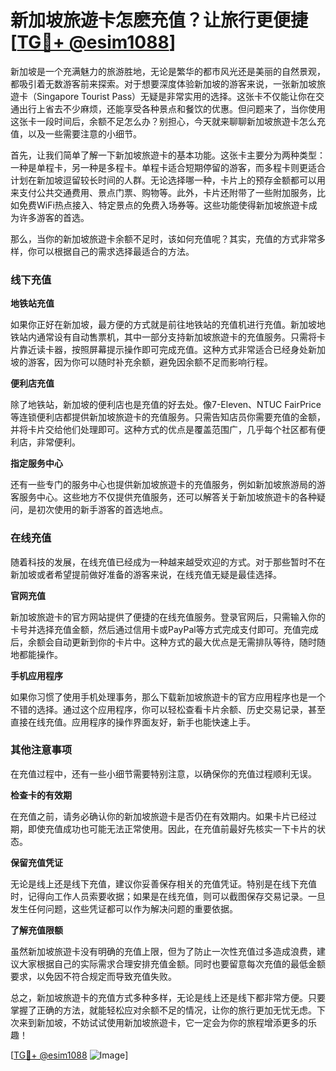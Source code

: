 # 新加坡旅遊卡怎麽充值？让旅行更便捷[[TG💪+ @esim1088](https://t.me/s/esim1088)]

新加坡是一个充满魅力的旅游胜地，无论是繁华的都市风光还是美丽的自然景观，都吸引着无数游客前来探索。对于想要深度体验新加坡的游客来说，一张新加坡旅遊卡（Singapore Tourist Pass）无疑是非常实用的选择。这张卡不仅能让你在交通出行上省去不少麻烦，还能享受各种景点和餐饮的优惠。但问题来了，当你使用这张卡一段时间后，余额不足怎么办？别担心，今天就来聊聊新加坡旅遊卡怎么充值，以及一些需要注意的小细节。

首先，让我们简单了解一下新加坡旅遊卡的基本功能。这张卡主要分为两种类型：一种是单程卡，另一种是多程卡。单程卡适合短期停留的游客，而多程卡则更适合计划在新加坡逗留较长时间的人群。无论选择哪一种，卡片上的预存金额都可以用来支付公共交通费用、景点门票、购物等。此外，卡片还附带了一些附加服务，比如免费WiFi热点接入、特定景点的免费入场券等。这些功能使得新加坡旅遊卡成为许多游客的首选。

那么，当你的新加坡旅遊卡余额不足时，该如何充值呢？其实，充值的方式非常多样，你可以根据自己的需求选择最适合的方法。

### 线下充值

**地铁站充值**

如果你正好在新加坡，最方便的方式就是前往地铁站的充值机进行充值。新加坡地铁站内通常设有自动售票机，其中一部分支持新加坡旅遊卡的充值服务。只需将卡片靠近读卡器，按照屏幕提示操作即可完成充值。这种方式非常适合已经身处新加坡的游客，因为你可以随时补充余额，避免因余额不足而影响行程。

**便利店充值**

除了地铁站，新加坡的便利店也是充值的好去处。像7-Eleven、NTUC FairPrice等连锁便利店都提供新加坡旅遊卡的充值服务。只需告知店员你需要充值的金额，并将卡片交给他们处理即可。这种方式的优点是覆盖范围广，几乎每个社区都有便利店，非常便利。

**指定服务中心**

还有一些专门的服务中心也提供新加坡旅遊卡的充值服务，例如新加坡旅游局的游客服务中心。这些地方不仅提供充值服务，还可以解答关于新加坡旅遊卡的各种疑问，是初次使用的新手游客的首选地点。

### 在线充值

随着科技的发展，在线充值已经成为一种越来越受欢迎的方式。对于那些暂时不在新加坡或者希望提前做好准备的游客来说，在线充值无疑是最佳选择。

**官网充值**

新加坡旅遊卡的官方网站提供了便捷的在线充值服务。登录官网后，只需输入你的卡号并选择充值金额，然后通过信用卡或PayPal等方式完成支付即可。充值完成后，余额会自动更新到你的卡片中。这种方式的最大优点是无需排队等待，随时随地都能操作。

**手机应用程序**

如果你习惯了使用手机处理事务，那么下载新加坡旅遊卡的官方应用程序也是一个不错的选择。通过这个应用程序，你可以轻松查看卡片余额、历史交易记录，甚至直接在线充值。应用程序的操作界面友好，新手也能快速上手。

### 其他注意事项

在充值过程中，还有一些小细节需要特别注意，以确保你的充值过程顺利无误。

**检查卡的有效期**

在充值之前，请务必确认你的新加坡旅遊卡是否仍在有效期内。如果卡片已经过期，即使充值成功也可能无法正常使用。因此，在充值前最好先核实一下卡片的状态。

**保留充值凭证**

无论是线上还是线下充值，建议你妥善保存相关的充值凭证。特别是在线下充值时，记得向工作人员索要收据；如果是在线充值，则可以截图保存交易记录。一旦发生任何问题，这些凭证都可以作为解决问题的重要依据。

**了解充值限额**

虽然新加坡旅遊卡没有明确的充值上限，但为了防止一次性充值过多造成浪费，建议大家根据自己的实际需求合理安排充值金额。同时也要留意每次充值的最低金额要求，以免因不符合规定而导致充值失败。

总之，新加坡旅遊卡的充值方式多种多样，无论是线上还是线下都非常方便。只要掌握了正确的方法，就能轻松应对余额不足的情况，让你的旅行更加无忧无虑。下次来到新加坡，不妨试试使用新加坡旅遊卡，它一定会为你的旅程增添更多的乐趣！

[[TG💪+ @esim1088](https://t.me/s/esim1088) ![Image](https://i.postimg.cc/4NQfJmqS/Snipaste-2025-05-13-00-14-12.png)]
